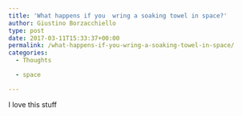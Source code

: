 ```yaml
---
title: 'What happens if you  wring a soaking towel in space?'
author: Giustino Borzacchiello
type: post
date: 2017-03-11T15:33:37+00:00
permalink: /what-happens-if-you-wring-a-soaking-towel-in-space/
categories:
  - Thoughts

  - space

---
```

I love this stuff

<div class="jetpack-video-wrapper">
  <span class="embed-youtube" style="text-align:center; display: block;"></span>
</div>